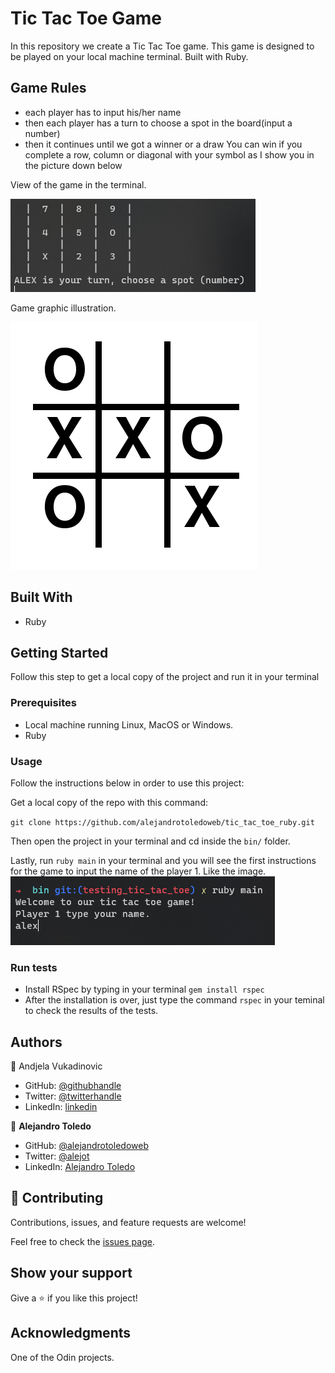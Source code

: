 # Tic Tac Toe Game

In this repository we create a Tic Tac Toe game. This game is designed to be played on your local machine terminal.
Built with Ruby.

## Game Rules

- each player has to input his/her name
- then each player has a turn to choose a spot in the board(input a number)
- then it continues until we got a winner or a draw
 You can win if you complete a row, column or diagonal with your symbol as I show you in the picture down below

View of the game in the terminal.

![](./screenshot-app.png)

Game graphic illustration.

![](./tic-tac-toe-game.png)
## Built With

- Ruby

## Getting Started

Follow this step to get a local copy of the project and run it in your terminal

### Prerequisites

- Local machine running Linux, MacOS or Windows.
- Ruby


### Usage

Follow the instructions below in order to use this project:

Get a local copy of the repo with this command:

`git clone https://github.com/alejandrotoledoweb/tic_tac_toe_ruby.git`

Then open the project in your terminal and cd inside the `bin/` folder.

Lastly, run `ruby main` in your terminal and you will see the first instructions for the game to input the name of the player 1. Like the image.
![](./instructions.png)

### Run tests

- Install RSpec by typing in your terminal `gem install rspec`
- After the installation is over, just type the command `rspec` in your teminal to check the results of the tests.

## Authors

👤 Andjela Vukadinovic 

- GitHub: [@githubhandle](https://github.com/410AngelaVu)
- Twitter: [@twitterhandle](@vukadinov7)
- LinkedIn: [linkedin](https://www.linkedin.com/in/andjela-vukadinovic-67a21b1b2/)

👤  **Alejandro Toledo**
- GitHub: [@alejandrotoledoweb](https://github.com/alejandrotoledoweb)
- Twitter: [@alejot](https://twitter.com/alejot)
- LinkedIn: [Alejandro Toledo](https://www.linkedin.com/in/alejandro-toledo-3b444b109/)

## 🤝 Contributing

Contributions, issues, and feature requests are welcome!

Feel free to check the [issues page](https://github.com/alejandrotoledoweb/tic_tac_toe_ruby/issues).

## Show your support

Give a ⭐️ if you like this project!

## Acknowledgments

One of the Odin projects.
